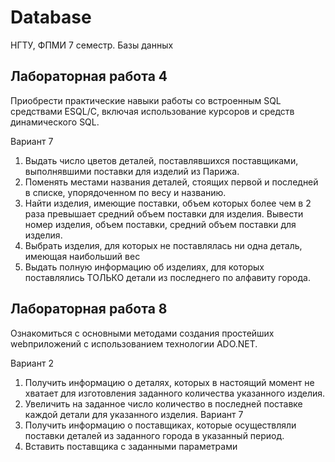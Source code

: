 # Database
НГТУ, ФПМИ 7 семестр. Базы данных

## Лабораторная работа 4  
Приобрести практические навыки работы со встроенным SQL
средствами ESQL/C, включая использование курсоров и средств динамического SQL.

Вариант 7
1. Выдать число цветов деталей, поставлявшихся поставщиками,
выполнявшими поставки для изделий из Парижа.
2. Поменять местами названия деталей, стоящих первой и последней в списке, упорядоченном по весу и названию.
3. Найти изделия, имеющие поставки, объем которых более чем в
2 раза превышает средний объем поставки для изделия. Вывести номер
изделия, объем поставки, средний объем поставки для изделия.
4. Выбрать изделия, для которых не поставлялась ни одна деталь,
имеющая наибольший вес
5. Выдать полную информацию об изделиях, для которых поставлялись ТОЛЬКО детали из последнего по алфавиту города. 

## Лабораторная работа 8
Ознакомиться с основными методами создания простейших webприложений с использованием технологии ADO.NET. 

Вариант 2
1. Получить информацию о деталях, которых в настоящий момент
не хватает для изготовления заданного количества указанного изделия. 
2. Увеличить на заданное число количество в последней поставке
каждой детали для указанного изделия.
Вариант 7
1. Получить информацию о поставщиках, которые осуществляли
поставки деталей из заданного города в указанный период.
2. Вставить поставщика с заданными параметрами 
